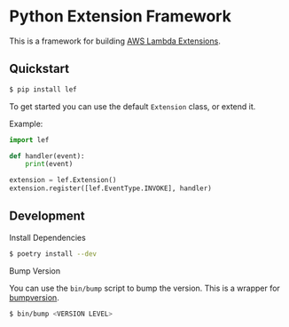 # Python Extension Framework

This is a framework for building [AWS Lambda Extensions](https://aws.amazon.com/blogs/compute/introducing-aws-lambda-extensions-in-preview/).

## Quickstart

```bash
$ pip install lef
```

To get started you can use the default `Extension` class, or extend it.

Example:

```python
import lef

def handler(event):
    print(event)

extension = lef.Extension()
extension.register([lef.EventType.INVOKE], handler)
```

## Development

Install Dependencies

```bash
$ poetry install --dev
```

Bump Version

You can use the `bin/bump` script to bump the version. This is a wrapper for [bumpversion](https://pypi.org/project/bumpversion/).

```bash
$ bin/bump <VERSION LEVEL>
```
